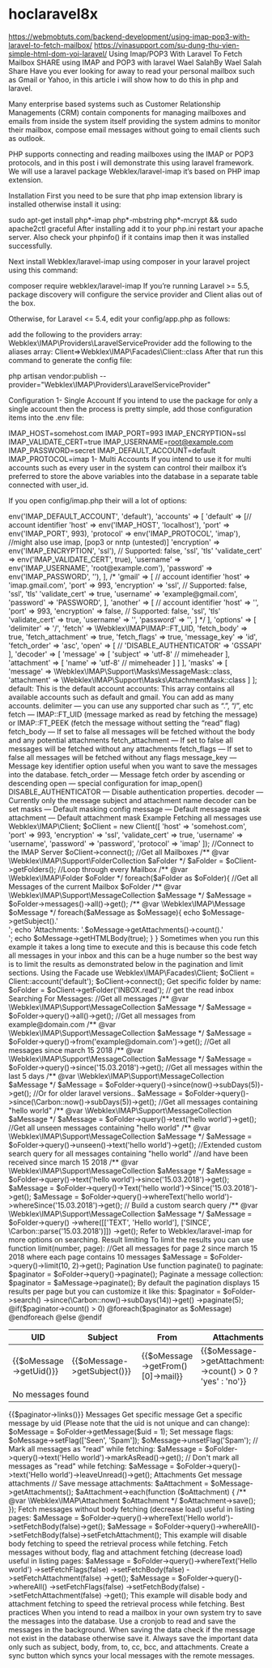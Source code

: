 # hoclaravel8x
https://webmobtuts.com/backend-development/using-imap-pop3-with-laravel-to-fetch-mailbox/
https://vinasupport.com/su-dung-thu-vien-simple-html-dom-voi-laravel/
Using Imap/POP3 With Laravel To Fetch Mailbox
SHARE
using IMAP and POP3 with laravel
Wael SalahBy
Wael Salah
Share
Have you ever looking for away to read your personal mailbox such as Gmail or Yahoo, in this article i will show how to do this in php and laravel.


 


 
 

Many enterprise based systems such as Customer Relationship Managements (CRM) contain components for managing mailboxes and emails from inside the system itself providing the system admins to monitor their mailbox, compose email messages without going to email clients such as outlook.

PHP supports connecting and reading mailboxes using the IMAP or POP3 protocols, and in this post i will demonstrate this using laravel framework. We will use a laravel package Webklex/laravel-imap it’s based on PHP imap extension.

 

Installation
First you need to be sure that php imap extension library is installed otherwise install it using:

sudo apt-get install php*-imap php*-mbstring php*-mcrypt && sudo apache2ctl graceful
After installing add it to your php.ini restart your apache server. Also check your phpinfo() if it contains imap then it was installed successfully.

Next install Webklex/laravel-imap using composer in your laravel project using this command:

composer require webklex/laravel-imap
If you’re running Laravel >= 5.5, package discovery will configure the service provider and Client alias out of the box.

Otherwise, for Laravel <= 5.4, edit your config/app.php as follows:

add the following to the providers array: 
Webklex\IMAP\Providers\LaravelServiceProvider
add the following to the aliases array:
Client=>Webklex\IMAP\Facades\Client::class
After that run this command to generate the config file:

php artisan vendor:publish --provider="Webklex\IMAP\Providers\LaravelServiceProvider"
 


 
Configuration
1- Single Account
If you intend to use the package for only a single account then the process is pretty simple, add those configuration items into the .env file:

IMAP_HOST=somehost.com
IMAP_PORT=993
IMAP_ENCRYPTION=ssl
IMAP_VALIDATE_CERT=true
IMAP_USERNAME=root@example.com
IMAP_PASSWORD=secret
IMAP_DEFAULT_ACCOUNT=default
IMAP_PROTOCOL=imap
1- Multi Accounts
If you intend to use it for multi accounts such as every user in the system can control their mailbox it’s preferred to store the above variables into the database in a separate table connected with user_id.

 

If you open config/imap.php their will a lot of options:

<?php
return [
   
 'default' => env('IMAP_DEFAULT_ACCOUNT', 'default'),
'accounts' => [
        'default' => [// account identifier
            'host'  => env('IMAP_HOST', 'localhost'),
            'port'  => env('IMAP_PORT', 993),
            'protocol'  => env('IMAP_PROTOCOL', 'imap'), //might also use imap, [pop3 or nntp (untested)]
            'encryption'    => env('IMAP_ENCRYPTION', 'ssl'), // Supported: false, 'ssl', 'tls'
            'validate_cert' => env('IMAP_VALIDATE_CERT', true),
            'username' => env('IMAP_USERNAME', 'root@example.com'),
            'password' => env('IMAP_PASSWORD', ''),
        ],
        /*
        'gmail' => [ // account identifier
            'host' => 'imap.gmail.com',
            'port' => 993,
            'encryption' => 'ssl', // Supported: false, 'ssl', 'tls'
            'validate_cert' => true,
            'username' => 'example@gmail.com',
            'password' => 'PASSWORD',
        ],
        'another' => [ // account identifier
            'host' => '',
            'port' => 993,
            'encryption' => false, // Supported: false, 'ssl', 'tls'
            'validate_cert' => true,
            'username' => '',
            'password' => '',
        ]
        */
    ],
    'options' => [
        'delimiter' => '/',
        'fetch' => \Webklex\IMAP\IMAP::FT_UID,
        'fetch_body' => true,
        'fetch_attachment' => true,
        'fetch_flags' => true,
        'message_key' => 'id',
        'fetch_order' => 'asc',
        'open' => [
            // 'DISABLE_AUTHENTICATOR' => 'GSSAPI'
        ],
        'decoder' => [
            'message' => [
                'subject' => 'utf-8' // mimeheader
            ],
            'attachment' => [
                'name' => 'utf-8' // mimeheader
            ]
        ]
    ],
    
    'masks' => [
        'message' => \Webklex\IMAP\Support\Masks\MessageMask::class,
        'attachment' => \Webklex\IMAP\Support\Masks\AttachmentMask::class
    ]
];
 

default: This is the default account
accounts: This array contains all available accounts such as default and gmail. You can add as many accounts.
delimiter — you can use any supported char such as “.”, “/”, etc
fetch — IMAP::FT_UID (message marked as read by fetching the message) or IMAP::FT_PEEK (fetch the message without setting the “read” flag)
fetch_body — If set to false all messages will be fetched without the body and any potential attachments
fetch_attachment — If set to false all messages will be fetched without any attachments
fetch_flags — If set to false all messages will be fetched without any flags
message_key — Message key identifier option useful when you want to save the messages into the database.
fetch_order — Message fetch order by ascending or descending
open — special configuration for imap_open()
DISABLE_AUTHENTICATOR — Disable authentication properties.
decoder — Currently only the message subject and attachment name decoder can be set
masks — Default masking config
message — Default message mask
attachment — Default attachment mask
 

Example Fetching all messages
use Webklex\IMAP\Client;
$oClient = new Client([
    'host'          => 'somehost.com',
    'port'          => 993,
    'encryption'    => 'ssl',
    'validate_cert' => true,
    'username'      => 'username',
    'password'      => 'password',
    'protocol'      => 'imap'
]);
//Connect to the IMAP Server
$oClient->connect();
//Get all Mailboxes
/** @var \Webklex\IMAP\Support\FolderCollection $aFolder */
$aFolder = $oClient->getFolders();
//Loop through every Mailbox
/** @var \Webklex\IMAP\Folder $oFolder */
foreach($aFolder as $oFolder){
    //Get all Messages of the current Mailbox $oFolder
    /** @var \Webklex\IMAP\Support\MessageCollection $aMessage */
    $aMessage = $oFolder->messages()->all()->get();
    
    /** @var \Webklex\IMAP\Message $oMessage */
    foreach($aMessage as $oMessage){
        echo $oMessage->getSubject().'<br />';
        echo 'Attachments: '.$oMessage->getAttachments()->count().'<br />';
        echo $oMessage->getHTMLBody(true);
    }
}
Sometimes when you run this example it takes a long time to execute and this is because this code fetch all messages in your inbox and this can be a huge number so the best way is to limit the results as demonstrated below in the pagination and limit sections.

 

Using the Facade

use Webklex\IMAP\Facades\Client;
$oClient = Client::account('default');
$oClient->connect();
Get specific folder by name:
$oFolder = $oClient->getFolder('INBOX.read');  // get the read inbox

 
Searching For Messages:
//Get all messages
/** @var \Webklex\IMAP\Support\MessageCollection $aMessage */
$aMessage = $oFolder->query()->all()->get();
//Get all messages from example@domain.com
/** @var \Webklex\IMAP\Support\MessageCollection $aMessage */
$aMessage = $oFolder->query()->from('example@domain.com')->get();
//Get all messages since march 15 2018
/** @var \Webklex\IMAP\Support\MessageCollection $aMessage */
$aMessage = $oFolder->query()->since('15.03.2018')->get();
//Get all messages within the last 5 days
/** @var \Webklex\IMAP\Support\MessageCollection $aMessage */
$aMessage = $oFolder->query()->since(now()->subDays(5))->get();
//Or for older laravel versions..
$aMessage = $oFolder->query()->since(\Carbon::now()->subDays(5))->get();
//Get all messages containing "hello world"
/** @var \Webklex\IMAP\Support\MessageCollection $aMessage */
$aMessage = $oFolder->query()->text('hello world')->get();
//Get all unseen messages containing "hello world"
/** @var \Webklex\IMAP\Support\MessageCollection $aMessage */
$aMessage = $oFolder->query()->unseen()->text('hello world')->get();
//Extended custom search query for all messages containing "hello world" 
//and have been received since march 15 2018
/** @var \Webklex\IMAP\Support\MessageCollection $aMessage */
$aMessage = $oFolder->query()->text('hello world')->since('15.03.2018')->get();
$aMessage = $oFolder->query()->Text('hello world')->Since('15.03.2018')->get();
$aMessage = $oFolder->query()->whereText('hello world')->whereSince('15.03.2018')->get();
// Build a custom search query
/** @var \Webklex\IMAP\Support\MessageCollection $aMessage */
$aMessage = $oFolder->query()
->where([['TEXT', 'Hello world'], ['SINCE', \Carbon::parse('15.03.2018')]])
->get();
Refer to Webklex/laravel-imap for more options on searching.

 

Result limiting
To limit the results you can use function limit(number, page):

//Get all messages for page 2 since march 15 2018 where each page contains 10 messages
$aMessage = $oFolder->query()->limit(10, 2)->get();
 

Pagination
Use function paginate() to paginate:

$paginator = $oFolder->query()->paginate();
Paginate a message collection:

$paginator = $aMessage->paginate();
By default the pagination displays 15 results per page but you can customize it like this:

$paginator = $oFolder->search()
->since(\Carbon::now()->subDays(14))->get()
->paginate(5);
<table>
    <thead>
        <tr>
            <th>UID</th>
            <th>Subject</th>
            <th>From</th>
            <th>Attachments</th>
        </tr>
    </thead>
    <tbody>
        @if($paginator->count() > 0)
            @foreach($paginator as $oMessage)
                <tr>
                    <td>{{$oMessage->getUid()}}</td>
                    <td>{{$oMessage->getSubject()}}</td>
                    <td>{{$oMessage->getFrom()[0]->mail}}</td>
                    <td>{{$oMessage->getAttachments()->count() > 0 ? 'yes' : 'no'}}</td>
                </tr>
            @endforeach
        @else
            <tr>
                <td colspan="4">No messages found</td>
            </tr>
        @endif
    </tbody>
</table>
{{$paginator->links()}}
 

Messages
Get specific message
Get a specific message by uid (Please note that the uid is not unique and can change):

$oMessage = $oFolder->getMessage($uid = 1);
Set message flags:
$oMessage->setFlag(['Seen', 'Spam']);
$oMessage->unsetFlag('Spam');

// Mark all messages as "read" while fetching:
$aMessage = $oFolder->query()->text('Hello world')->markAsRead()->get();
// Don't mark all messages as "read" while fetching:
$aMessage = $oFolder->query()->text('Hello world')->leaveUnread()->get();

 
Attachments
Get message attachments
// Save message attachments:
$aAttachment = $oMessage->getAttachments();
$aAttachment->each(function ($oAttachment) {
    /** @var \Webklex\IMAP\Attachment $oAttachment */
    $oAttachment->save();
});
 

Fetch messages without body fetching (decrease load) useful in listing pages:
$aMessage = $oFolder->query()->whereText('Hello world')->setFetchBody(false)->get();
$aMessage = $oFolder->query()->whereAll()->setFetchBody(false)->setFetchAttachment();
This example will disable body fetching to speed the retrieval process while fetching.

 

Fetch messages without body, flag and attachment fetching (decrease load) useful in listing pages:
$aMessage = $oFolder->query()->whereText('Hello world')
->setFetchFlags(false)
->setFetchBody(false)
->setFetchAttachment(false)
->get();
$aMessage = $oFolder->query()->whereAll()
->setFetchFlags(false)
->setFetchBody(false)
->setFetchAttachment(false)
->get();
This example will disable body and attachment fetching to speed the retrieval process while fetching.

 

Best practices
When you intend to read a mailbox in your own system try to save the messages into the database.
Use a cronjob to read and save the messages in the background.
When saving the data check if the message not exist in the database otherwise save it.
Always save the important data only such as subject, body, from, to, cc, bcc, and attachments.
Create a sync button which syncs your local messages with the remote messages.
